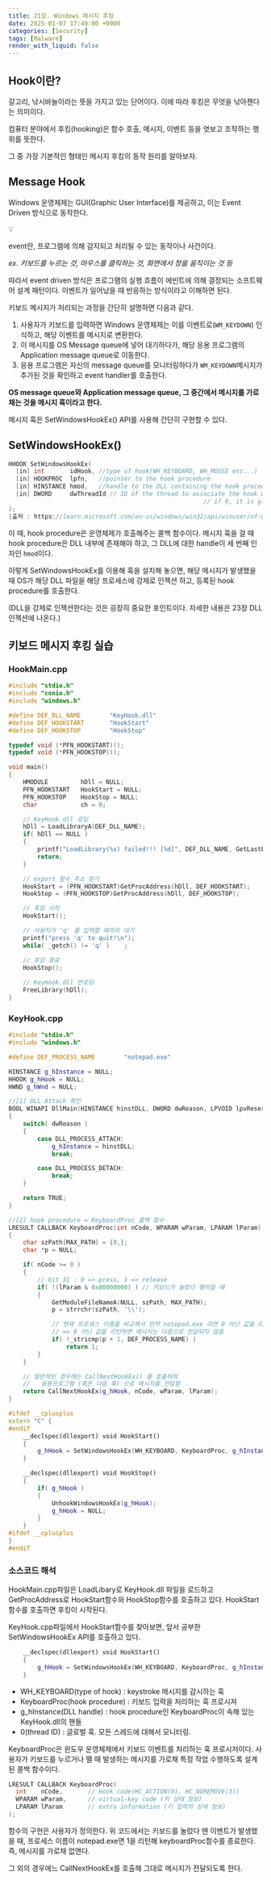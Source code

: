 ```yaml
---
title: 21장. Windows 메시지 후킹
date: 2025-01-07 17:49:00 +0900
categories: [Security]
tags: [Malware]
render_with_liquid: false
---
```

## Hook이란?

갈고리, 낚시바늘이라는 뜻을 가지고 있는 단어이다. 이에 따라 후킹은 무엇을 낚아챈다는 의미이다.

컴퓨터 분야에서 후킹(hooking)은 함수 호출, 메시지, 이벤트 등을 엿보고 조작하는 행위를 뜻한다.

그 중 가장 기본적인 형태인 메시지 후킹의 동작 원리를 알아보자.

## Message Hook

Windows 운영체제는 GUI(Graphic User Interface)를 제공하고, 이는 Event Driven 방식으로 동작한다.

<aside>
💡

event란, 프로그램에 의해 감지되고 처리될 수 있는 동작이나 사건이다. 

*ex. 키보드를 누르는 것, 마우스를 클릭하는 것, 화면에서 창을 움직이는 것 등*

따라서 event driven 방식은 프로그램의 실행 흐름이 에빈트에 의해 결정되는 소프트웨어 설계 패턴이다. 이벤트가 일어났을 때 반응하는 방식이라고 이해하면 된다.

</aside>

키보드 메시지가 처리되는 과정을 간단히 설명하면 다음과 같다.

1. 사용자가 키보드를 입력하면 Windows 운영체제는 이를 이벤트로(`WM_KEYDOWN`) 인식하고, 해당 이벤트를 메시지로 변환한다.
2. 이 메시지를 OS Message queue에 넣어 대기하다가, 해당 응용 프로그램의 Application message queue로 이동한다.
3. 응용 프로그램은 자신의 message queue를 모니터링하다가 `WM_KEYDOWN`메시지가 추가된 것을 확인하고 event handler를 호출한다.

**OS message queue와 Application message queue, 그 중간에서 메시지를 가로채는 것을 메시지 훅이라고 한다.**

메시지 훅은 SetWindowsHookEx() API를 사용해 간단히 구현할 수 있다.

## SetWindowsHookEx()

```cpp
HHOOK SetWindowsHookEx(
  [in] int       idHook, //type of hook(WH_KEYBOARD, WH_MOUSE etc...)
  [in] HOOKPROC  lpfn,   //pointer to the hook procedure
  [in] HINSTANCE hmod,   //handle to the DLL containing the hook procedure
  [in] DWORD     dwThreadId // ID of the thread to associate the hook with
													  // if 0, it is global hook.
);
[출처 : https://learn.microsoft.com/en-us/windows/win32/api/winuser/nf-winuser-setwindowshookexa]
```

이 때, hook procedure은 운영체제가 호출해주는 콜백 함수이다. 메시지 훅을 걸 때 hook procedure은 DLL 내부에 존재해야 하고, 그 DLL에 대한 handle이 세 번째 인자인 `hmod`이다.

이렇게 SetWindowsHookEx를 이용해 훅을 설치해 놓으면, 해당 메시지가 발생했을 때 OS가 해당 DLL 파일을 해당 프로세스에 강제로 인젝션 하고, 등록된 hook procedure를 호출한다.

(DLL을 강제로 인젝션한다는 것은 굉장히 중요한 포인트이다. 자세한 내용은 23장 DLL 인젝션에 나온다.)

## 키보드 메시지 후킹 실습

### HookMain.cpp

```cpp
#include "stdio.h"
#include "conio.h"
#include "windows.h"

#define	DEF_DLL_NAME		"KeyHook.dll"
#define	DEF_HOOKSTART		"HookStart"
#define	DEF_HOOKSTOP		"HookStop"

typedef void (*PFN_HOOKSTART)();
typedef void (*PFN_HOOKSTOP)();

void main()
{
	HMODULE			hDll = NULL;
	PFN_HOOKSTART	HookStart = NULL;
	PFN_HOOKSTOP	HookStop = NULL;
	char			ch = 0;

    // KeyHook.dll 로딩
	hDll = LoadLibraryA(DEF_DLL_NAME);
    if( hDll == NULL )
    {
        printf("LoadLibrary(%s) failed!!! [%d]", DEF_DLL_NAME, GetLastError());
        return;
    }

    // export 함수 주소 얻기
	HookStart = (PFN_HOOKSTART)GetProcAddress(hDll, DEF_HOOKSTART);
	HookStop = (PFN_HOOKSTOP)GetProcAddress(hDll, DEF_HOOKSTOP);

    // 후킹 시작
	HookStart();

    // 사용자가 'q' 를 입력할 때까지 대기
	printf("press 'q' to quit!\n");
	while( _getch() != 'q' )	;

    // 후킹 종료
	HookStop();
	
    // KeyHook.dll 언로딩
	FreeLibrary(hDll);
}
```

### KeyHook.cpp

```cpp
#include "stdio.h"
#include "windows.h"

#define DEF_PROCESS_NAME		"notepad.exe"

HINSTANCE g_hInstance = NULL;
HHOOK g_hHook = NULL;
HWND g_hWnd = NULL;

//[1] DLL Attach 확인 
BOOL WINAPI DllMain(HINSTANCE hinstDLL, DWORD dwReason, LPVOID lpvReserved)
{
	switch( dwReason )
	{
        case DLL_PROCESS_ATTACH:
			g_hInstance = hinstDLL;
			break;

        case DLL_PROCESS_DETACH:
			break;	
	}

	return TRUE;
}

//[2] hook procedure = KeyboardProc 콜백 함수
LRESULT CALLBACK KeyboardProc(int nCode, WPARAM wParam, LPARAM lParam)
{
	char szPath[MAX_PATH] = {0,};
	char *p = NULL;

	if( nCode >= 0 )
	{
		// bit 31 : 0 => press, 1 => release
		if( !(lParam & 0x80000000) ) // 키보드가 눌렀다 떨어질 때
		{
			GetModuleFileNameA(NULL, szPath, MAX_PATH);
			p = strrchr(szPath, '\\');

            // 현재 프로세스 이름을 비교해서 만약 notepad.exe 라면 0 아닌 값을 리턴함
            // => 0 아닌 값을 리턴하면 메시지는 다음으로 전달되지 않음
			if( !_stricmp(p + 1, DEF_PROCESS_NAME) )
				return 1;
		}
	}

    // 일반적인 경우에는 CallNextHookEx() 를 호출하여
    //   응용프로그램 (혹은 다음 훅) 으로 메시지를 전달함
	return CallNextHookEx(g_hHook, nCode, wParam, lParam);
}

#ifdef __cplusplus
extern "C" {
#endif
	__declspec(dllexport) void HookStart()
	{
		g_hHook = SetWindowsHookEx(WH_KEYBOARD, KeyboardProc, g_hInstance, 0);
	}

	__declspec(dllexport) void HookStop()
	{
		if( g_hHook )
		{
			UnhookWindowsHookEx(g_hHook);
			g_hHook = NULL;
		}
	}
#ifdef __cplusplus
}
#endif
```

### 소스코드 해석

HookMain.cpp파일은 LoadLibary로 KeyHook.dll 파일을 로드하고 GetProcAddress로 HookStart함수와 HookStop함수를 호출하고 있다. HookStart함수를 호출하면 후킹이 시작된다.

KeyHook.cpp파일에서 HookStart함수를 찾아보면, 앞서 공부한 SetWindowsHookEx API를 호출하고 있다.

```cpp
	__declspec(dllexport) void HookStart()
	{
		g_hHook = SetWindowsHookEx(WH_KEYBOARD, KeyboardProc, g_hInstance, 0);
	}
```

- WH_KEYBOARD(type of hook) :  keystroke 메시지를 감시하는 훅
- KeyboardProc(hook procedure) : 키보드 입력을 처리하는 훅 프로시져
- g_hInstance(DLL handle) : hook procedure인 KeyboardProc이 속해 있는 KeyHook.dll의 핸들
- 0(thread ID) : 글로벌 훅. 모든 스레드에 대해서 모니터링.

KeyboardProc은 윈도우 운영체제에서 키보드 이벤트를 처리하는 훅 프로시저이다. 사용자가 키보드를 누르거나 뗄 때 발생하는 메시지를 가로채 특정 작업 수행하도록 설계된 콜백 함수이다.

```cpp
LRESULT CALLBACK KeyboardProc(
  int    nCode,       // Hook code(HC_ACTION(0), HC_NOREMOVE(3))
  WPARAM wParam,      // virtual-key code (키 상태 정보)
  LPARAM lParam       // extra information (키 입력의 상세 정보)
);
```

함수의 구현은 사용자가 정의한다. 위 코드에서는 키보드를 눌렀다 뗀 이벤트가 발생했을 때, 프로세스 이름이 notepad.exe면 1을 리턴해 keyboardProc함수를 종료한다. 즉, 메시지를 가로채 없앤다. 

그 외의 경우에느 CallNextHookEx를 호출해 그대로 메시지가 전달되도록 한다.